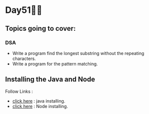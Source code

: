 # Day51🧑‍💻
## Topics going to cover: 
### DSA
- Write a program find the longest substring without the repeating characters.
- Write a program for the pattern matching.

## Installing the Java and Node 
Follow Links : 
- [click here](https://www.java.com/en/download/help/download_options.html) : java installing.
- [click here](https://nodejs.org/en/download) : Node installing.